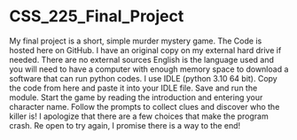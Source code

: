 # CSS_225_Final_Project
My final project is a short, simple murder mystery game. 
The Code is hosted here on GitHub. I have an original copy on my external hard drive if needed. 
There are no external sources 
English is the language used and you will need to have a computer with enough memory space to download a software that can run python codes. 
I use IDLE (python 3.10 64 bit).
Copy the code from here and paste it into your IDLE file. Save and  run the module. 
Start the game by reading the introduction and entering your character name. 
Follow the prompts to collect clues and discover who the killer is!
I apologize that there are a few choices that make the program crash.
Re open to try again, I promise there is a way to the end!
